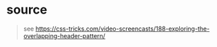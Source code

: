 # source

> see https://css-tricks.com/video-screencasts/188-exploring-the-overlapping-header-pattern/
